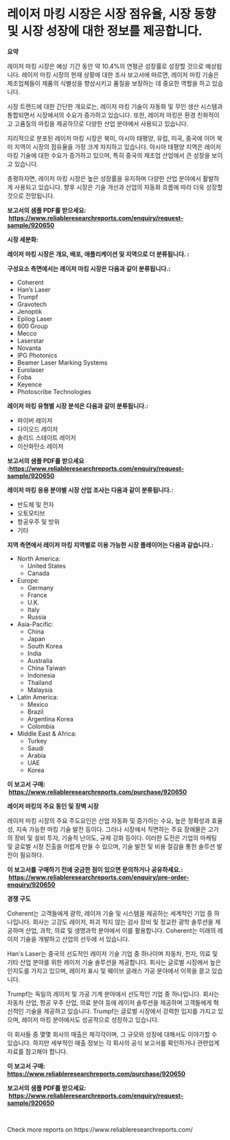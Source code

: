 <p><h1>레이저 마킹 시장은 시장 점유율, 시장 동향 및 시장 성장에 대한 정보를 제공합니다.</h1></p><p><strong>요약</strong></p>
<p><p>레이저 마킹 시장은 예상 기간 동안 약 10.4%의 연평균 성장률로 성장할 것으로 예상됩니다. 레이저 마킹 시장의 현재 상황에 대한 조사 보고서에 따르면, 레이저 마킹 기술은 제조업체들이 제품의 식별성을 향상시키고 품질을 보장하는 데 중요한 역할을 하고 있습니다.</p><p>시장 트렌드에 대한 간단한 개요로는, 레이저 마킹 기술이 자동화 및 무인 생산 시스템과 통합되면서 시장에서의 수요가 증가하고 있습니다. 또한, 레이저 마킹은 환경 친화적이고 고품질의 마킹을 제공하므로 다양한 산업 분야에서 사용되고 있습니다.</p><p>지리적으로 분포된 레이저 마킹 시장은 북미, 아시아 태평양, 유럽, 미국, 중국에 이어 북미 지역이 시장의 점유율을 가장 크게 차지하고 있습니다. 아시아 태평양 지역은 레이저 마킹 기술에 대한 수요가 증가하고 있으며, 특히 중국의 제조업 산업에서 큰 성장을 보이고 있습니다.</p><p>총평하자면, 레이저 마킹 시장은 높은 성장률을 유지하며 다양한 산업 분야에서 활발하게 사용되고 있습니다. 향후 시장은 기술 개선과 산업의 자동화 흐름에 따라 더욱 성장할 것으로 전망됩니다.</p></p>
<p><strong>보고서의 샘플 PDF를 받으세요: &nbsp;<a href="https://www.reliableresearchreports.com/enquiry/request-sample/920650">https://www.reliableresearchreports.com/enquiry/request-sample/920650</a></strong></p>
<p><strong>시장 세분화:</strong></p>
<p><strong> 레이저 마킹 시장은 개요, 배포, 애플리케이션 및 지역으로 더 분류됩니다. :</strong></p>
<p><strong>구성요소 측면에서는 레이저 마킹 시장은 다음과 같이 분류됩니다.:</strong></p>
<p><ul><li>Coherent</li><li>Han’s Laser</li><li>Trumpf</li><li>Gravotech</li><li>Jenoptik</li><li>Epilog Laser</li><li>600 Group</li><li>Mecco</li><li>Laserstar</li><li>Novanta</li><li>IPG Photonics</li><li>Beamer Laser Marking Systems</li><li>Eurolaser</li><li>Foba</li><li>Keyence</li><li>Photoscribe Technologies</li></ul></p>
<p><strong> 레이저 마킹 유형별 시장 분석은 다음과 같이 분류됩니다.:</strong></p>
<p><ul><li>파이버 레이저</li><li>다이오드 레이저</li><li>솔리드 스테이트 레이저</li><li>이산화탄소 레이저</li></ul></p>
<p><strong>보고서의 샘플 PDF를 받으세요 :<a href="https://www.reliableresearchreports.com/enquiry/request-sample/920650">https://www.reliableresearchreports.com/enquiry/request-sample/920650</a></strong></p>
<p><strong> 레이저 마킹 응용 분야별 시장 산업 조사는 다음과 같이 분류됩니다.:</strong></p>
<p><ul><li>반도체 및 전자</li><li>오토모티브</li><li>항공우주 및 방위</li><li>기타</li></ul></p>
<p><strong>지역 측면에서 레이저 마킹 지역별로 이용 가능한 시장 플레이어는 다음과 같습니다.:</strong></p>
<p><ul>
    <li>
        North America:
        <ul>
            <li>United States</li>
            <li>Canada</li>
        </ul>
    </li>
    <li>
        Europe:
        <ul>
            <li>Germany</li>
            <li>France</li>
            <li>U.K.</li>
            <li>Italy</li>
            <li>Russia</li>
        </ul>
    </li>
    <li>
        Asia-Pacific:
        <ul>
            <li>China</li>
            <li>Japan</li>
            <li>South Korea</li>
            <li>India</li>
            <li>Australia</li>
            <li>China Taiwan</li>
            <li>Indonesia</li>
            <li>Thailand</li>
            <li>Malaysia</li>
        </ul>
    </li>
    <li>
        Latin America:
        <ul>
            <li>Mexico</li>
            <li>Brazil</li>
            <li>Argentina Korea</li>
            <li>Colombia</li>
        </ul>
    </li>
    <li>
        Middle East & Africa:
        <ul>
            <li>Turkey</li>
            <li>Saudi</li>
            <li>Arabia</li>
            <li>UAE</li>
            <li>Korea</li>
        </ul>
    </li>
    </ul></p>
<p><strong>이 보고서 구매: &nbsp;<a href="https://www.reliableresearchreports.com/purchase/920650">https://www.reliableresearchreports.com/purchase/920650</a></strong></p>
<p><strong>레이저 마킹의 주요 동인 및 장벽 시장</strong></p>
<p><p>레이저 마킹 시장의 주요 주도요인은 산업 자동화 및 증가하는 수요, 높은 정확성과 효율성, 지속 가능한 마킹 기술 발전 등이다. 그러나 시장에서 직면하는 주요 장애물은 고가의 장비 및 설비 투자, 기술적 난이도, 규제 강화 등이다. 이러한 도전은 기업의 마케팅 및 글로벌 시장 진출을 어렵게 만들 수 있으며, 기술 발전 및 비용 절감을 통한 솔루션 발전이 필요하다.</p></p>
<p><strong>이 보고서를 구매하기 전에 궁금한 점이 있으면 문의하거나 공유하세요.: &nbsp;<a href="https://www.reliableresearchreports.com/enquiry/pre-order-enquiry/920650">https://www.reliableresearchreports.com/enquiry/pre-order-enquiry/920650</a></strong></p>
<p><strong>경쟁 구도</strong></p>
<p><p>Coherent는 고객들에게 광학, 레이저 기술 및 시스템을 제공하는 세계적인 기업 중 하나입니다. 회사는 고강도 레이저, 파괴 적지 않는 검사 장비 및 정교한 광학 솔루션을 제공하며 산업, 과학, 의료 및 생명과학 분야에서 이를 활용합니다. Coherent는 미래의 레이저 기술을 개발하고 산업의 선두에 서 있습니다.</p><p>Han's Laser는 중국의 선도적인 레이저 기술 기업 중 하나이며 자동차, 전자, 의료 및 기타 산업 분야를 위한 레이저 기술 솔루션을 제공합니다. 회사는 글로벌 시장에서 높은 인지도를 가지고 있으며, 레이저 표시 및 웨이브 글래스 가공 분야에서 이목을 끌고 있습니다.</p><p>Trumpf는 독일의 레이저 및 가공 기계 분야에서 선도적인 기업 중 하나입니다. 회사는 자동차 산업, 항공 우주 산업, 의료 분야 등에 레이저 솔루션을 제공하며 고객들에게 혁신적인 기술을 제공하고 있습니다. Trumpf는 글로벌 시장에서 강력한 입지를 가지고 있으며, 레이저 마킹 분야에서도 성공적으로 성장하고 있습니다.</p><p>이 회사들 중 몇몇 회사의 매출은 제각각이며, 그 규모와 성장에 대해서도 이야기할 수 있습니다. 하지만 세부적인 매출 정보는 각 회사의 공식 보고서를 확인하거나 관련업계 자료를 참고해야 합니다.</p></p>
<p><strong>이 보고서 구매: &nbsp; <a href="https://www.reliableresearchreports.com/purchase/920650">https://www.reliableresearchreports.com/purchase/920650</a></strong></p>
<p><strong>보고서의 샘플 PDF를 받으세요: &nbsp;<a href="https://www.reliableresearchreports.com/enquiry/request-sample/920650">https://www.reliableresearchreports.com/enquiry/request-sample/920650</a></strong><strong></strong></p>
<p>&nbsp;</p>
<p>Check more reports on https://www.reliableresearchreports.com/</p>